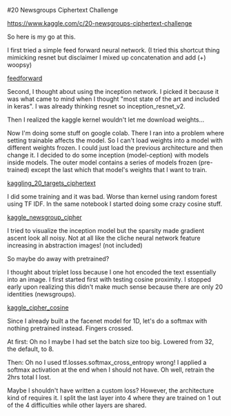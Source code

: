 #20 Newsgroups Ciphertext Challenge

https://www.kaggle.com/c/20-newsgroups-ciphertext-challenge

So here is my go at this.

I first tried a simple feed forward neural network. (I tried this shortcut thing mimicking resnet but disclaimer I mixed up concatenation and add (+) woopsy)

[feedforward](feedforward.ipynb)

Second, I thought about using the inception network. I picked it because it was what came to mind when I thought "most state of the art and included in keras". I was already thinking resnet so inception_resnet_v2.

Then I realized the kaggle kernel wouldn't let me download weights...

Now I'm doing some stuff on google colab. There I ran into a problem where setting trainable affects the model. So I can't load weights into a model with different weights frozen. I could just load the previous architecture and then change it. I decided to do some inception (model-ception) with models inside models. The outer model contains a series of models frozen (pre-trained) except the last which that model's weights that I want to train.

[kaggling_20_targets_ciphertext](kaggling_20_targets_ciphertext.ipynb)

I did some training and it was bad. Worse than kernel using random forest using TF IDF. In the same notebook I started doing some crazy cosine stuff.

[kaggle_newsgroup_cipher](kaggle_newsgroup_cipher.ipynb)

I tried to visualize the inception model but the sparsity made gradient ascent look all noisy. Not at all like the cliche neural network feature increasing in abstraction images! (not included)

So maybe do away with pretrained?

I thought about triplet loss because I one hot encoded the text essentially into an image. I first started first with testing cosine proximity. I stopped early upon realizing this didn't make much sense because there are only 20 identities (newsgroups).

[kaggle_cipher_cosine](kaggle_cipher_cosine.ipynb)

Since I already built a the facenet model for 1D, let's do a softmax with nothing pretrained instead. Fingers crossed.

At first: Oh no I maybe I had set the batch size too big. Lowered from 32, the default, to 8.

Then: Oh no I used tf.losses.softmax_cross_entropy wrong! I applied a softmax activation at the end when I should not have. Oh well, retrain the 2hrs total I lost.

Maybe I shouldn't have written a custom loss? However, the architecture kind of requires it. I split the last layer into 4 where they are trained on 1 out of the 4 difficulties while other layers are shared.
